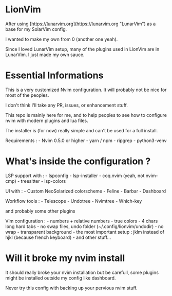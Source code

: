 # LionVim

After using [https://lunarvim.org](https://lunarvim.org "LunarVim") as a base for my SolarVim config.

I wanted to make my own from 0 (another one yeah).

Since I loved LunarVim setup, many of the plugins used in LionVim are in LunarVim. I just made my own sauce.

# Essential Informations

This is a very customized Nvim configuration. It will probably not be nice for most of the peoples.

I don't think I'll take any PR, issues, or enhancement stuff.

This repo is mainly here for me, and to help peoples to see how to configure nvim with modern plugins and lua files.

The installer is (for now) really simple and can't be used for a full install.

Requirements : 
	- Nvim 0.5.0 or higher
	- yarn / npm
	- ripgrep
	- python3-venv

# What's inside the configuration ?

LSP support with :
	- lspconfig
	- lsp-installer
	- coq.nvim (yeah, not nvim-cmp)
	- treesitter
	- lsp-colors

UI with :
	- Custom NeoSolarized colorscheme
	- Feline
	- Barbar
	- Dashboard

Workflow tools :
	- Telescope
	- Undotree
	- Nvimtree
	- Which-key

and probably some other plugins

Vim configuration :
	- numbers + relative numbers
	- true colors
	- 4 chars long hard tabs
	- no swap files, undo folder (~/.config/lionvim/undodir)
	- no wrap
	- transparent background
	- the most important setup : jklm instead of hjkl (because french keyboard) 
	- and other stuff...

# Will it broke my nvim install

It should really broke your nvim installation but be carefull, some plugins might be installed outside my config like dashboard.

Never try this config with backing up your pervious nvim stuff.
